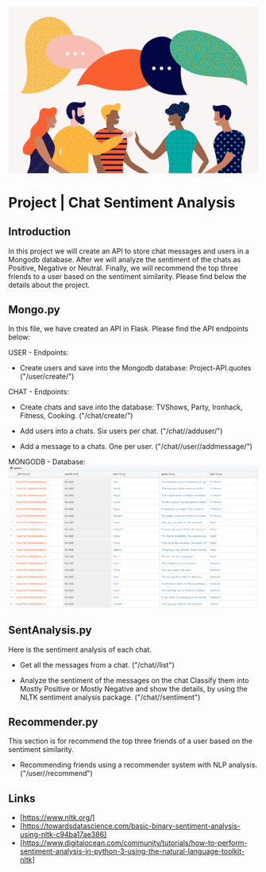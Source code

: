 ![](conv.jpg)

# Project | Chat Sentiment Analysis

## Introduction

In this project we will create an API to store chat messages and users in a Mongodb database. After we will analyze the sentiment of the chats as Positive, Negative or Neutral.  Finally, we will recommend the top three friends to a user based on the sentiment similarity. Please find below the details about the project. 

## Mongo.py

In this file, we have created an API in Flask. Please find the API endpoints below:

USER - Endpoints:

- Create users and save into the Mongodb database: Project-API.quotes
("/user/create/<username>")

CHAT - Endpoints:

- Create chats and save into the database: TVShows, Party, Ironhack, Fitness, Cooking.
("/chat/create/<chatname>")

- Add users into a chats. Six users per chat.
("/chat/<chatname>/adduser/<username>")

- Add a message to a chats. One per user. 
("/chat/<chatname>/user/<username>/addmessage/<message>")

MONGODB - Database:
![](mongo.db.png)

## SentAnalysis.py

Here is the sentiment analysis of each chat.

- Get all the messages from a chat. 
("/chat/<chatname>/list")
   
- Analyze the sentiment of the messages on the chat
  Classify them into Mostly Positive or Mostly Negative and show the details, by using the NLTK sentiment analysis package.
  ("/chat/<chatname>/sentiment")
  
## Recommender.py

This section is for recommend the top three friends of a user based on the sentiment similarity.

- Recommending friends using a recommender system with NLP analysis.
("/user/<username>/recommend")

## Links

- [<https://www.nltk.org/]>
- [<https://towardsdatascience.com/basic-binary-sentiment-analysis-using-nltk-c94ba17ae386]>
- [<https://www.digitalocean.com/community/tutorials/how-to-perform-sentiment-analysis-in-python-3-using-the-natural-language-toolkit-nltk]>